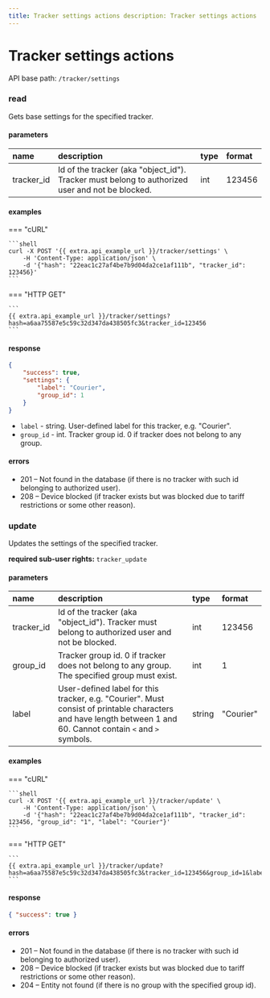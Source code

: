 ```yaml
---
title: Tracker settings actions description: Tracker settings actions
---
```


# Tracker settings actions

API base path: `/tracker/settings`

### read

Gets base settings for the specified tracker.

#### parameters

| name | description | type| format |
| :------ | :------ | :----- | :----- |
| tracker_id | Id of the tracker (aka "object_id"). Tracker must belong to authorized user and not be blocked. | int | 123456 |

#### examples

=== "cURL"

    ```shell
    curl -X POST '{{ extra.api_example_url }}/tracker/settings' \
        -H 'Content-Type: application/json' \ 
        -d '{"hash": "22eac1c27af4be7b9d04da2ce1af111b", "tracker_id": 123456}'
    ```

=== "HTTP GET"

    ```
    {{ extra.api_example_url }}/tracker/settings?hash=a6aa75587e5c59c32d347da438505fc3&tracker_id=123456
    ```

#### response

```json
{
    "success": true,
    "settings": {
        "label": "Courier",
        "group_id": 1
    }
}
```

* `label` - string. User-defined label for this tracker, e.g. "Courier".
* `group_id` - int. Tracker group id. 0 if tracker does not belong to any group.

#### errors

* 201 – Not found in the database (if there is no tracker with such id belonging to authorized user).
* 208 – Device blocked (if tracker exists but was blocked due to tariff restrictions or some other reason).

### update

Updates the settings of the specified tracker.

**required sub-user rights:** `tracker_update`

#### parameters

| name | description | type| format |
| :------ | :------ | :----- | :----- |
| tracker_id | Id of the tracker (aka "object_id"). Tracker must belong to authorized user and not be blocked. | int | 123456 |
| group_id | Tracker group id. 0 if tracker does not belong to any group. The specified group must exist. | int | 1 |
| label | User-defined label for this tracker, e.g. "Courier". Must consist of printable characters and have length between 1 and 60. Cannot contain `<` and `>` symbols. | string | "Courier" |

#### examples

=== "cURL"

    ```shell
    curl -X POST '{{ extra.api_example_url }}/tracker/update' \
        -H 'Content-Type: application/json' \ 
        -d '{"hash": "22eac1c27af4be7b9d04da2ce1af111b", "tracker_id": 123456, "group_id": "1", "label": "Courier"}'
    ```

=== "HTTP GET"

    ```
    {{ extra.api_example_url }}/tracker/update?hash=a6aa75587e5c59c32d347da438505fc3&tracker_id=123456&group_id=1&label=Courier
    ```

#### response

```json
{ "success": true }
```

#### errors

* 201 – Not found in the database (if there is no tracker with such id belonging to authorized user).
* 208 – Device blocked (if tracker exists but was blocked due to tariff restrictions or some other reason).
* 204 – Entity not found (if there is no group with the specified group id).

